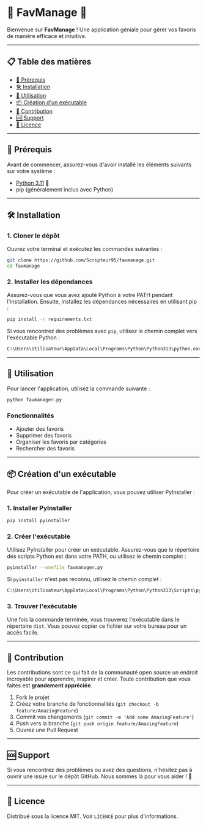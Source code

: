 # 🌟 FavManage 🌟

Bienvenue sur **FavManage** ! Une application géniale pour gérer vos favoris de manière efficace et intuitive.

---

## 📋 Table des matières

- [📌 Prérequis](#-prérequis)
- [🛠 Installation](#-installation)
- [🚀 Utilisation](#-utilisation)
- [📦 Création d'un exécutable](#-création-dun-exécutable)
- [🤝 Contribution](#-contribution)
- [🆘 Support](#-support)
- [📜 Licence](#-licence)

---

## 📌 Prérequis

Avant de commencer, assurez-vous d'avoir installé les éléments suivants sur votre système :

- [Python 3.11](https://www.python.org/downloads/) 🐍
- pip (généralement inclus avec Python)

---

## 🛠 Installation

### 1. Cloner le dépôt

Ouvrez votre terminal et exécutez les commandes suivantes :

```bash
git clone https://github.com/Scripteur95/favmanage.git
cd favmanage
```

### 2. Installer les dépendances

Assurez-vous que vous avez ajouté Python à votre PATH pendant l'installation. Ensuite, installez les dépendances nécessaires en utilisant pip :

```bash
pip install -r requirements.txt
```

Si vous rencontrez des problèmes avec `pip`, utilisez le chemin complet vers l'exécutable Python :

```bash
C:\Users\Utilisateur\AppData\Local\Programs\Python\Python313\python.exe -m pip install -r requirements.txt
```

---

## 🚀 Utilisation

Pour lancer l'application, utilisez la commande suivante :

```bash
python favmanager.py
```

### Fonctionnalités

- Ajouter des favoris
- Supprimer des favoris
- Organiser les favoris par catégories
- Rechercher des favoris

---

## 📦 Création d'un exécutable

Pour créer un exécutable de l'application, vous pouvez utiliser PyInstaller :

### 1. Installer PyInstaller

```bash
pip install pyinstaller
```

### 2. Créer l'exécutable

Utilisez PyInstaller pour créer un exécutable. Assurez-vous que le répertoire des scripts Python est dans votre PATH, ou utilisez le chemin complet :

```bash
pyinstaller --onefile favmanager.py
```

Si `pyinstaller` n'est pas reconnu, utilisez le chemin complet :

```bash
C:\Users\Utilisateur\AppData\Local\Programs\Python\Python313\Scripts\pyinstaller.exe --onefile favmanager.py
```

### 3. Trouver l'exécutable

Une fois la commande terminée, vous trouverez l'exécutable dans le répertoire `dist`. Vous pouvez copier ce fichier sur votre bureau pour un accès facile.

---

## 🤝 Contribution
Les contributions sont ce qui fait de la communauté open source un endroit incroyable pour apprendre, inspirer et créer. Toute contribution que vous faites est **grandement appréciée**. 

1. Fork le projet
2. Créez votre branche de fonctionnalités (`git checkout -b feature/AmazingFeature`)
3. Commit vos changements (`git commit -m 'Add some AmazingFeature'`)
4. Push vers la branche (`git push origin feature/AmazingFeature`)
5. Ouvrez une Pull Request

---

## 🆘 Support

Si vous rencontrez des problèmes ou avez des questions, n'hésitez pas à ouvrir une issue sur le dépôt GitHub. Nous sommes là pour vous aider ! 🤝

---

## 📜 Licence

Distribué sous la licence MIT. Voir `LICENCE` pour plus d'informations.
